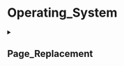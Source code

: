 # Operating_System
<details> 
<summary><h2><b>Page_Replacement</b></h2></summary> 
    
| 演算法 | frame-sizes | page-fault|
| :-: | :-: | :-: |
| |3|9|
	 
</details>
